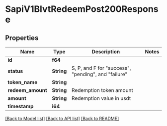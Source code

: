 # SapiV1BlvtRedeemPost200Response

## Properties

Name | Type | Description | Notes
------------ | ------------- | ------------- | -------------
**id** | **f64** |  | 
**status** | **String** | S, P, and F for \"success\", \"pending\", and \"failure\" | 
**token_name** | **String** |  | 
**redeem_amount** | **String** | Redemption token amount | 
**amount** | **String** | Redemption value in usdt | 
**timestamp** | **i64** |  | 

[[Back to Model list]](../README.md#documentation-for-models) [[Back to API list]](../README.md#documentation-for-api-endpoints) [[Back to README]](../README.md)


